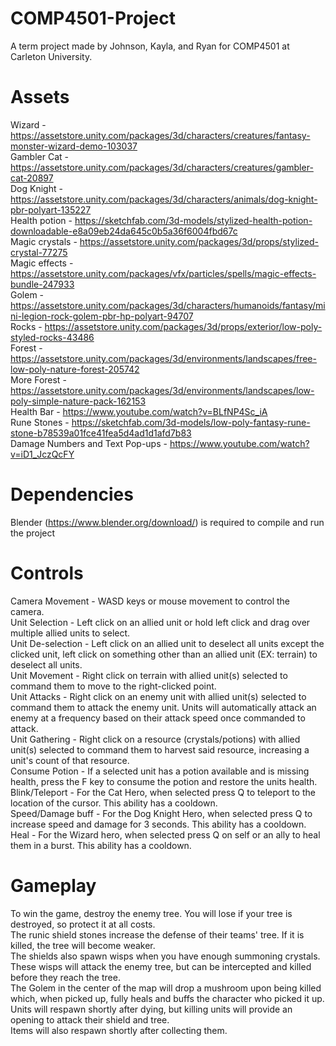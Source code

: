 # COMP4501-Project  
A term project made by Johnson, Kayla, and Ryan for COMP4501 at Carleton University.  
  
# Assets  
Wizard - https://assetstore.unity.com/packages/3d/characters/creatures/fantasy-monster-wizard-demo-103037  
Gambler Cat - https://assetstore.unity.com/packages/3d/characters/creatures/gambler-cat-20897  
Dog Knight - https://assetstore.unity.com/packages/3d/characters/animals/dog-knight-pbr-polyart-135227  
Health potion - https://sketchfab.com/3d-models/stylized-health-potion-downloadable-e8a09eb24da645c0b5a36f6004fbd67c  
Magic crystals - https://assetstore.unity.com/packages/3d/props/stylized-crystal-77275  
Magic effects - https://assetstore.unity.com/packages/vfx/particles/spells/magic-effects-bundle-247933  
Golem - https://assetstore.unity.com/packages/3d/characters/humanoids/fantasy/mini-legion-rock-golem-pbr-hp-polyart-94707  
Rocks - https://assetstore.unity.com/packages/3d/props/exterior/low-poly-styled-rocks-43486  
Forest - https://assetstore.unity.com/packages/3d/environments/landscapes/free-low-poly-nature-forest-205742  
More Forest - https://assetstore.unity.com/packages/3d/environments/landscapes/low-poly-simple-nature-pack-162153  
Health Bar - https://www.youtube.com/watch?v=BLfNP4Sc_iA  
Rune Stones - https://sketchfab.com/3d-models/low-poly-fantasy-rune-stone-b78539a01fce41fea5d4ad1d1afd7b83  
Damage Numbers and Text Pop-ups - https://www.youtube.com/watch?v=iD1_JczQcFY  

# Dependencies  
Blender (https://www.blender.org/download/) is required to compile and run the project  

# Controls
Camera Movement - WASD keys or mouse movement to control the camera.  
Unit Selection - Left click on an allied unit or hold left click and drag over multiple allied units to select.  
Unit De-selection - Left click on an allied unit to deselect all units except the clicked unit, left click on something other than an allied unit (EX: terrain) to deselect all units.  
Unit Movement - Right click on terrain with allied unit(s) selected to command them to move to the right-clicked point.  
Unit Attacks - Right click on an enemy unit with allied unit(s) selected to command them to attack the enemy unit. Units will automatically attack an enemy at a frequency based on their attack speed once commanded to attack.  
Unit Gathering - Right click on a resource (crystals/potions) with allied unit(s) selected to command them to harvest said resource, increasing a unit's count of that resource.  
Consume Potion - If a selected unit has a potion available and is missing health, press the F key to consume the potion and restore the units health.  
Blink/Teleport - For the Cat Hero, when selected press Q to teleport to the location of the cursor. This ability has a cooldown.  
Speed/Damage buff - For the Dog Knight Hero, when selected press Q to increase speed and damage for 3 seconds. This ability has a cooldown.  
Heal - For the Wizard hero, when selected press Q on self or an ally to heal them in a burst. This ability has a cooldown.  

# Gameplay
To win the game, destroy the enemy tree. You will lose if your tree is destroyed, so protect it at all costs.  
The runic shield stones increase the defense of their teams' tree. If it is killed, the tree will become weaker.  
The shields also spawn wisps when you have enough summoning crystals. These wisps will attack the enemy tree, but can be intercepted and killed before they reach the tree.  
The Golem in the center of the map will drop a mushroom upon being killed which, when picked up, fully heals and buffs the character who picked it up.  
Units will respawn shortly after dying, but killing units will provide an opening to attack their shield and tree.  
Items will also respawn shortly after collecting them.  
